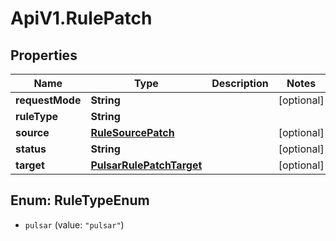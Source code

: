 # ApiV1.RulePatch

## Properties

Name | Type | Description | Notes
------------ | ------------- | ------------- | -------------
**requestMode** | **String** |  | [optional] 
**ruleType** | **String** |  | 
**source** | [**RuleSourcePatch**](RuleSourcePatch.md) |  | [optional] 
**status** | **String** |  | [optional] 
**target** | [**PulsarRulePatchTarget**](PulsarRulePatchTarget.md) |  | [optional] 



## Enum: RuleTypeEnum


* `pulsar` (value: `"pulsar"`)




